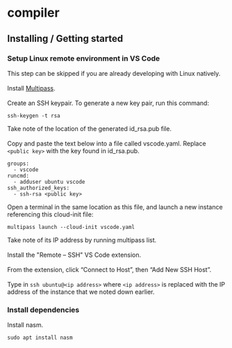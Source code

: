 # compiler

## Installing / Getting started

### Setup Linux remote environment in VS Code
This step can be skipped if you are already developing with Linux natively.
\
\
Install [Multipass](https://multipass.run/install).
\
\
Create an SSH keypair. To generate a new key pair, run this command:
```
ssh-keygen -t rsa
```
Take note of the location of the generated id_rsa.pub file.
\
\
Copy and paste the text below into a file called vscode.yaml. Replace `<public key>` with the key found in id_rsa.pub.
```
groups:
  - vscode
runcmd:
  - adduser ubuntu vscode
ssh_authorized_keys:
  - ssh-rsa <public key>
```
Open a terminal in the same location as this file, and launch a new instance referencing this cloud-init file:
```
multipass launch --cloud-init vscode.yaml
```
Take note of its IP address by running multipass list.
\
\
Install the "Remote – SSH" VS Code extension.
\
\
From the extension, click “Connect to Host”, then “Add New SSH Host”.
\
\
Type in `ssh ubuntu@<ip address>` where `<ip address>` is replaced with the IP address of the instance that we noted down earlier.
### Install dependencies
Install nasm.
```
sudo apt install nasm
```
